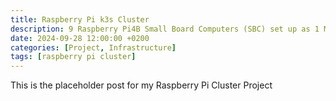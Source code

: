 ```yaml
---
title: Raspberry Pi k3s Cluster
description: 9 Raspberry Pi4B Small Board Computers (SBC) set up as 1 Master and 8 Worker Node k3s cluster.
date: 2024-09-28 12:00:00 +0200
categories: [Project, Infrastructure]
tags: [raspberry pi cluster]
---
```


This is the placeholder post for my Raspberry Pi Cluster Project

